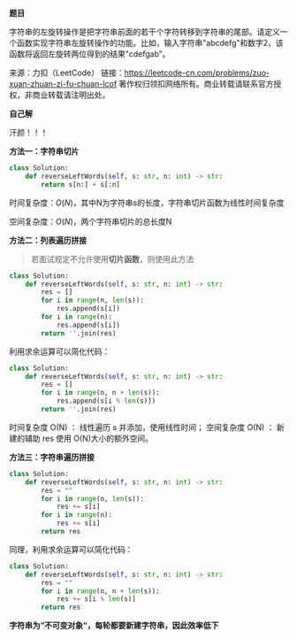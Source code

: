 **题目**

字符串的左旋转操作是把字符串前面的若干个字符转移到字符串的尾部。请定义一个函数实现字符串左旋转操作的功能。比如，输入字符串"abcdefg"和数字2，该函数将返回左旋转两位得到的结果"cdefgab"。

来源：力扣（LeetCode）
链接：https://leetcode-cn.com/problems/zuo-xuan-zhuan-zi-fu-chuan-lcof
著作权归领扣网络所有。商业转载请联系官方授权，非商业转载请注明出处。



**自己解**

汗颜！！！



**方法一：字符串切片**

```python
class Solution:
    def reverseLeftWords(self, s: str, n: int) -> str:
        return s[n:] + s[:n]
```

时间复杂度：$O(N)$，其中N为字符串s的长度，字符串切片函数为线性时间复杂度

空间复杂度：$O(N)$，两个字符串切片的总长度N



**方法二：列表遍历拼接**

> 若面试规定不允许使用**切片函数**，则使用此方法

```python
class Solution:
    def reverseLeftWords(self, s: str, n: int) -> str:
        res = []
        for i in range(n, len(s)):
            res.append(s[i])
        for i in range(n):
            res.append(s[i])
        return ''.join(res)
```

利用求余运算可以简化代码：

```python
class Solution:
    def reverseLeftWords(self, s: str, n: int) -> str:
        res = []
        for i in range(n, n + len(s)):
            res.append(s[i % len(s)])
        return ''.join(res)
```

时间复杂度 O(N) ： 线性遍历 s 并添加，使用线性时间；
空间复杂度 O(N) ： 新建的辅助 res 使用 O(N)大小的额外空间。



**方法三：字符串遍历拼接**

```python
class Solution:
    def reverseLeftWords(self, s: str, n: int) -> str:
        res = ""
        for i in range(n, len(s)):
            res += s[i]
        for i in range(n):
            res += s[i]
        return res
```

同理，利用求余运算可以简化代码：

```python
class Solution:
    def reverseLeftWords(self, s: str, n: int) -> str:
        res = ""
        for i in range(n, n + len(s)):
            res += s[i % len(s)]
        return res
```

**字符串为“不可变对象“，每轮都要新建字符串，因此效率低下**
